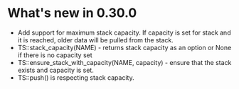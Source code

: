 # What's new in 0.30.0

* Add support for maximum stack capacity. If capacity is set for stack and it is reached, older data will be pulled from the stack.
* TS::stack_capacity(NAME) - returns stack capacity as an option or None if there is no capacity set
* TS::ensure_stack_with_capacity(NAME, capacity) - ensure that the stack exists and capacity is set.
* TS::push() is respecting stack capacity.
 
